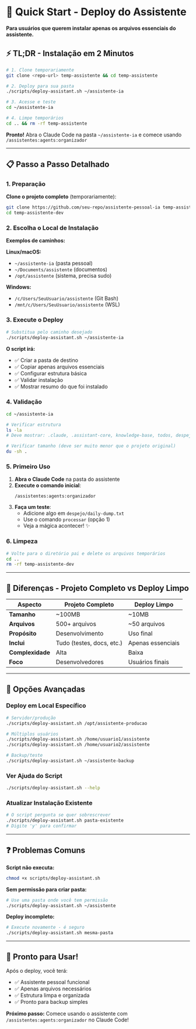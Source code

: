 # 🚀 Quick Start - Deploy do Assistente

**Para usuários que querem instalar apenas os arquivos essenciais do assistente.**

## ⚡ TL;DR - Instalação em 2 Minutos

```bash
# 1. Clone temporariamente
git clone <repo-url> temp-assistente && cd temp-assistente

# 2. Deploy para sua pasta
./scripts/deploy-assistant.sh ~/assistente-ia

# 3. Acesse e teste
cd ~/assistente-ia

# 4. Limpe temporários
cd .. && rm -rf temp-assistente
```

**Pronto!** Abra o Claude Code na pasta `~/assistente-ia` e comece usando `/assistentes:agents:organizador`

---

## 📋 Passo a Passo Detalhado

### 1. Preparação

**Clone o projeto completo** (temporariamente):
```bash
git clone https://github.com/seu-repo/assistente-pessoal-ia temp-assistente-dev
cd temp-assistente-dev
```

### 2. Escolha o Local de Instalação

**Exemplos de caminhos:**

**Linux/macOS:**
- `~/assistente-ia` (pasta pessoal)
- `~/Documents/assistente` (documentos)
- `/opt/assistente` (sistema, precisa sudo)

**Windows:**
- `/c/Users/SeuUsuario/assistente` (Git Bash)
- `/mnt/c/Users/SeuUsuario/assistente` (WSL)

### 3. Execute o Deploy

```bash
# Substitua pelo caminho desejado
./scripts/deploy-assistant.sh ~/assistente-ia
```

**O script irá:**
- ✅ Criar a pasta de destino
- ✅ Copiar apenas arquivos essenciais
- ✅ Configurar estrutura básica
- ✅ Validar instalação
- ✅ Mostrar resumo do que foi instalado

### 4. Validação

```bash
cd ~/assistente-ia

# Verificar estrutura
ls -la
# Deve mostrar: .claude, .assistant-core, knowledge-base, todos, despejo, scripts

# Verificar tamanho (deve ser muito menor que o projeto original)
du -sh .
```

### 5. Primeiro Uso

1. **Abra o Claude Code** na pasta do assistente
2. **Execute o comando inicial**:
   ```
   /assistentes:agents:organizador
   ```
3. **Faça um teste**:
   - Adicione algo em `despejo/daily-dump.txt`
   - Use o comando `processar` (opção 1)
   - Veja a mágica acontecer! ✨

### 6. Limpeza

```bash
# Volte para o diretório pai e delete os arquivos temporários
cd ..
rm -rf temp-assistente-dev
```

---

## 🎯 Diferenças - Projeto Completo vs Deploy Limpo

| Aspecto | Projeto Completo | Deploy Limpo |
|---------|------------------|--------------|
| **Tamanho** | ~100MB | ~10MB |
| **Arquivos** | 500+ arquivos | ~50 arquivos |
| **Propósito** | Desenvolvimento | Uso final |
| **Inclui** | Tudo (testes, docs, etc.) | Apenas essenciais |
| **Complexidade** | Alta | Baixa |
| **Foco** | Desenvolvedores | Usuários finais |

---

## 🔧 Opções Avançadas

### Deploy em Local Específico

```bash
# Servidor/produção
./scripts/deploy-assistant.sh /opt/assistente-producao

# Múltiplos usuários
./scripts/deploy-assistant.sh /home/usuario1/assistente
./scripts/deploy-assistant.sh /home/usuario2/assistente

# Backup/teste
./scripts/deploy-assistant.sh ~/assistente-backup
```

### Ver Ajuda do Script

```bash
./scripts/deploy-assistant.sh --help
```

### Atualizar Instalação Existente

```bash
# O script pergunta se quer sobrescrever
./scripts/deploy-assistant.sh pasta-existente
# Digite 'y' para confirmar
```

---

## ❓ Problemas Comuns

**Script não executa:**
```bash
chmod +x scripts/deploy-assistant.sh
```

**Sem permissão para criar pasta:**
```bash
# Use uma pasta onde você tem permissão
./scripts/deploy-assistant.sh ~/assistente
```

**Deploy incompleto:**
```bash
# Execute novamente - é seguro
./scripts/deploy-assistant.sh mesma-pasta
```

---

## 🎉 Pronto para Usar!

Após o deploy, você terá:
- ✅ Assistente pessoal funcional
- ✅ Apenas arquivos necessários
- ✅ Estrutura limpa e organizada
- ✅ Pronto para backup simples

**Próximo passo:** Comece usando o assistente com `/assistentes:agents:organizador` no Claude Code!